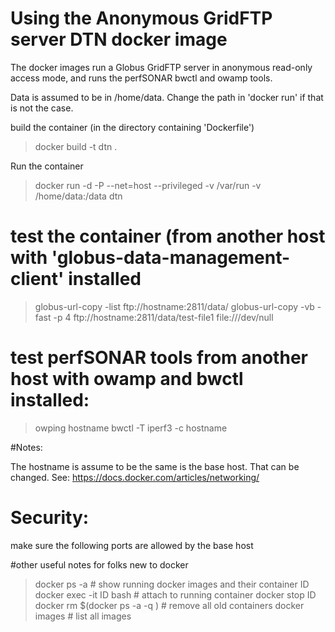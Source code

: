 # Using the Anonymous GridFTP server DTN docker image

The docker images run a Globus GridFTP server in anonymous read-only access mode,
and runs the perfSONAR bwctl and owamp tools.

Data is assumed to be in /home/data. Change the path in 'docker run' if that is not the case.

build the container (in the directory containing 'Dockerfile')
>docker build -t dtn .

Run the container
>docker run -d -P --net=host --privileged -v /var/run -v /home/data:/data dtn

# test the container (from another host with 'globus-data-management-client' installed
>globus-url-copy -list ftp://hostname:2811/data/
>globus-url-copy -vb -fast -p 4 ftp://hostname:2811/data/test-file1 file:///dev/null

# test perfSONAR tools from another host with owamp and bwctl installed:
>owping hostname
>bwctl -T iperf3 -c hostname

#Notes:

The hostname is assume to be the same is the base host. That can be changed.
See: https://docs.docker.com/articles/networking/

# Security:
make sure the following ports are allowed by the base host

#other useful notes for folks new to docker
>docker ps -a   # show running docker images and their container ID
>docker exec -it ID bash  # attach to running container
>docker stop ID
>docker rm $(docker ps -a -q ) # remove all old containers
>docker images  # list all images

